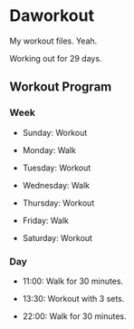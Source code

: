 # Daworkout

My workout files. Yeah.

Working out for 29 days.

## Workout Program

### Week

- Sunday: Workout
  
- Monday: Walk
  
- Tuesday: Workout
  
- Wednesday: Walk
  
- Thursday: Workout
  
- Friday: Walk
  
- Saturday: Workout

### Day

- 11:00: Walk for 30 minutes.

- 13:30: Workout with 3 sets.

- 22:00: Walk for 30 minutes.
